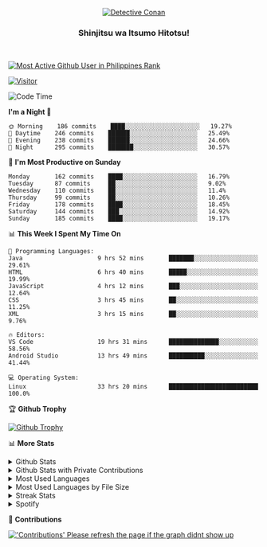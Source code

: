 <p align="center">
<a href="https://mrepol742.github.io">
  <img alt="Detective Conan" src="https://mrepol742-gif-randomizer.vercel.app/api" /> 
  </a> 
  <h3 align="center">Shinjitsu wa Itsumo Hitotsu!</h3>
</p>
<br>

 
[![Most Active Github User in Philippines Rank](https://enibdhv97zm33sz.m.pipedream.net)](https://mrepol742.github.io)

[![Visitor](https://visitor-badge.glitch.me/badge?page_id=mrepol742)](https:/mrepol742.github.io)

[comment]: <> (This is a automated generated Data from github action workflow)
[comment]: <> (START OF GENERATED DATA)

<!--START_SECTION:waka-->
![Code Time](http://img.shields.io/badge/Code%20Time-408%20hrs%2010%20mins-blue)

**I'm a Night 🦉** 

```text
🌞 Morning    186 commits    ████░░░░░░░░░░░░░░░░░░░░░   19.27% 
🌆 Daytime    246 commits    ██████░░░░░░░░░░░░░░░░░░░   25.49% 
🌃 Evening    238 commits    ██████░░░░░░░░░░░░░░░░░░░   24.66% 
🌙 Night      295 commits    ███████░░░░░░░░░░░░░░░░░░   30.57%

```
📅 **I'm Most Productive on Sunday** 

```text
Monday       162 commits    ████░░░░░░░░░░░░░░░░░░░░░   16.79% 
Tuesday      87 commits     ██░░░░░░░░░░░░░░░░░░░░░░░   9.02% 
Wednesday    110 commits    ██░░░░░░░░░░░░░░░░░░░░░░░   11.4% 
Thursday     99 commits     ██░░░░░░░░░░░░░░░░░░░░░░░   10.26% 
Friday       178 commits    ████░░░░░░░░░░░░░░░░░░░░░   18.45% 
Saturday     144 commits    ███░░░░░░░░░░░░░░░░░░░░░░   14.92% 
Sunday       185 commits    ████░░░░░░░░░░░░░░░░░░░░░   19.17%

```


📊 **This Week I Spent My Time On** 

```text
💬 Programming Languages: 
Java                     9 hrs 52 mins       ███████░░░░░░░░░░░░░░░░░░   29.61% 
HTML                     6 hrs 40 mins       █████░░░░░░░░░░░░░░░░░░░░   19.99% 
JavaScript               4 hrs 12 mins       ███░░░░░░░░░░░░░░░░░░░░░░   12.64% 
CSS                      3 hrs 45 mins       ██░░░░░░░░░░░░░░░░░░░░░░░   11.25% 
XML                      3 hrs 15 mins       ██░░░░░░░░░░░░░░░░░░░░░░░   9.76%

🔥 Editors: 
VS Code                  19 hrs 31 mins      ██████████████░░░░░░░░░░░   58.56% 
Android Studio           13 hrs 49 mins      ██████████░░░░░░░░░░░░░░░   41.44%

💻 Operating System: 
Linux                    33 hrs 20 mins      █████████████████████████   100.0%

```


<!--END_SECTION:waka-->

[comment]: <> (END OF GENERATED DATA)

<p>

🏆 **Github Trophy**
  
<a href="https://mrepol742.github.io">
<img alt="Github Trophy" src="https://github-profile-trophy.vercel.app/?username=mrepol742&theme=gruvbox">
</a>
</p>

<p>

📊 **More Stats**
  
<details>
  <summary>Github Stats</summary>
  <br>
  <a href="https://mrepol742.github.io">
  <img alt="Github Stats" src="https://github-readme-stats.vercel.app/api?username=mrepol742&show_icons=true&count_private=true&theme=gruvbox">
</a>  
  
</details> 
  
  <details>
  <summary>Github Stats with Private Contributions</summary>
  <br>
 <a href="https://mrepol742.github.io">
<img alt="Github Stats with Private Contributions" src="https://mrepol742.github.io/github-stats/generated/overview.svg">
</a>
</details>
  
<details>
  <summary>Most Used Languages</summary>
  <br>
 <a href="https://mrepol742.github.io">
<img alt="Most Used Languages" src="https://github-readme-stats.vercel.app/api/top-langs/?username=mrepol742&layout=compact&include_all_commits=true&&count_private=true&langs_count=20&theme=gruvbox">
</a>
</details>

 <details>
  <summary>Most Used Languages by File Size</summary>
  <br>
 <a href="https://mrepol742.github.io">
<img alt="Most Used Languages by File Size" src="https://mrepol742.github.io/github-stats/generated/languages.svg">
</a>
</details>

<details>
  <summary>Streak Stats</summary>
  <br>
<a href="https://mrepol742.github.io">
<img alt="'Streak Stats' Please refresh the page if the stats didnt show up" src="https://mrepol742-streak-stats.herokuapp.com/?user=mrepol742&theme=gruvbox">
</a>
</p>
</details>
<details>
  <summary>Spotify</summary>
  <br>
<a href="https://mrepol742.github.io">
<img alt="Spotify" src="https://spotify-recently-played-readme.vercel.app/api?user=7xx9e7hwq1qyown0m4ut78pcz&count=10&unique=true">
</a>
</p>
</details>


📜 **Contributions**
  
<a href="https://mrepol742.github.io">
<img alt="'Contributions' Please refresh the page if the graph didnt show up" src="https://mrepol742-activity-graph.herokuapp.com/graph?username=mrepol742&theme=github&hide_border=true">
</a>
</p>
